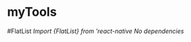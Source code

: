 # myTools

#FlatList
    *Import {FlatList} from 'react-native*
    <!-- Create the following screens>
        Flattener.Js (To render the FlatList)
        FlatItem.Js (To render the items) !-->
    *No dependencies*
